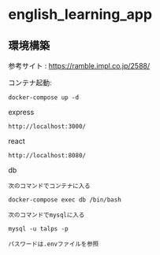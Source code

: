 # english_learning_app

## 環境構築

参考サイト : https://ramble.impl.co.jp/2588/

コンテナ起動: 

    docker-compose up -d

express

    http://localhost:3000/

react

    http://localhost:8080/

db

    次のコマンドでコンテナに入る

    docker-compose exec db /bin/bash

    次のコマンドでmysqlに入る

    mysql -u talps -p

    パスワードは.envファイルを参照
